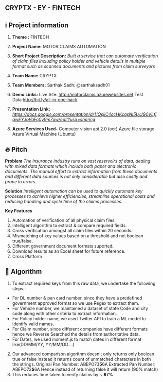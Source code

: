 ## CRYPTX - EY - FINTECH

## ℹ️ Project information


 1. **Theme :**  FINTECH

2. **Project Name:** MOTOR CLAIMS AUTOMATION

3. **Short Project Description:** _Built a service that can automate verification of claim files including policy holder and vehicle details in multiple format  such as scanned documents and pictures  from claim surveyors_

4. **Team Name:** CRYPTX

5. **Team Members:** 
Sarthak Sadh: @sarthaksadh01

6. **Demo Links:** 
Live Site: http://motorclaims.azurewebsites.net
Test Data:http://bit.ly/all-in-one-hack

7. **Presentation Link:** _https://docs.google.com/presentation/d/11OsjiC4ccHKcgsNI5LyJG0VLfigwEYJoVaFq0y9m7uw/edit?usp=sharing_

11. **Azure Services Used-** 
Computer vision api 2.0  (ocr)
Azure file storage 
Azure Virtual Machine (Ubuntu)
 



## 🔥 Pitch

**Problem**
_The insurance industry runs on vast reservoirs of data, dealing with mixed data formats which include both paper and electronic documents. The manual effort to extract information from these documents and different data sources is not only considerable but also costly and prone to errors.._

**Solution**
_Intelligent automation can be used to quickly automate key processes to achieve higher efficiencies, streamline operational costs and reducing handling and cycle time of the claims processes._

**Key Features**
1. Automation of verification of all physical claim files.
2. Intelligent algorithm to extract & compare required fields.
3. Cross verification amongst all claim files within 20 seconds.
4. Mismatching of key values based on a threshold and not boolean true/false.
4. Different government document formats suported. 
5. Download results as an Excel sheet for future reference.
5. Cross Platform




 




## 🔦 Algorithm
1. To extract required keys from this raw data, we undertake the following steps :
* For DL number &  pan card number, since they have a predefined government approved format so we use Regex to extract them.
* For Vehicle number, we maintained a dataset of state Code and city code along with other criteria to extract information.
* For Policy holder name, we used Twitter API to train a ML model to identify valid names.
* For Claim number, since different companies have different formats hence we Reverse Searched the details from authoritative data.
* For Dates, we used moment.js to match dates in different format like(DD/MM/YY, YY/MM/DD….)

2. Our advanced comparison algorithm doesn’t only returns only boolean true or false instead it returns count of unmatched characters in both the strings.
Original Pan Number:     ABEPO73**5**6A
Extracted Pan Number:   ABEPO73**S**6A
Hence instead of returning false it will return (90% match)
3. This reduces time taken to verify claims by ~ **97%**
